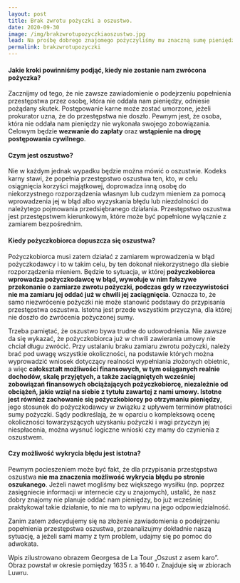 ```yaml
---
layout: post
title: Brak zwrotu pożyczki a oszustwo.
date: 2020-09-30
image: /img/brakzwrotupozyczkiaoszustwo.jpg
lead: Na prośbę dobrego znajomego pożyczyliśmy mu znaczną sumę pieniędzy, a znajomy od roku nie odbiera telefonów? Zaintrygowani wizją dużego zysku, zainwestowaliśmy w jakieś przedsięwzięcie, które nigdy nie wystartowało? Jesteśmy rozgoryczeni, wściekli, czujemy się oszukani. Zastanawiamy się, co zrobić, by odzyskać pieniądze. Wezwać do zapłaty, pozwać, a może zawiadomić prokuraturę o oszustwie? Ten artykuł ma na celu wyjaśnienie różnicy pomiędzy niewykonaniem umowy a oszustwem.
permalink: brakzwrotupozyczki
---
```


#### Jakie kroki powinniśmy podjąć, kiedy nie zostanie nam zwrócona pożyczka?
Zacznijmy od tego, że nie zawsze zawiadomienie o podejrzeniu popełnienia przestępstwa przez osobę, która nie oddała nam pieniędzy, odniesie pożądany skutek. Postępowanie karne może zostać umorzone, jeżeli prokurator uzna, że do przestępstwa nie doszło. Pewnym jest, że osoba, która nie oddała nam pieniędzy nie wykonała swojego zobowiązania. Celowym będzie **wezwanie do zapłaty** oraz **wstąpienie na drogę postępowania cywilnego**.

#### Czym jest oszustwo?
Nie w każdym jednak wypadku będzie można mówić o oszustwie. Kodeks karny stawi, że popełnia przestępstwo oszustwa ten, kto, w celu osiągnięcia korzyści majątkowej, doprowadza inną osobę do niekorzystnego rozporządzenia własnym lub cudzym mieniem za pomocą wprowadzenia jej w błąd albo wyzyskania błędu lub niezdolności do należytego pojmowania przedsiębranego działania. Przestępstwo oszustwa jest przestępstwem kierunkowym, które może być popełnione wyłącznie z zamiarem bezpośrednim.

#### Kiedy pożyczkobiorca dopuszcza się oszustwa?
Pożyczkobiorca musi zatem działać z zamiarem wprowadzenia w błąd pożyczkodawcy i to w takim celu, by ten dokonał niekorzystnego dla siebie rozporządzenia mieniem. Będzie to sytuacja, w której **pożyczkobiorca wprowadza pożyczkodawcę w błąd, wywołuje w nim fałszywe przekonanie o zamiarze zwrotu pożyczki, podczas gdy w rzeczywistości nie ma zamiaru jej oddać już w chwili jej zaciągnięcia**. Oznacza to, że samo niezwrócenie pożyczki nie może stanowić podstawy do przypisania przestępstwa oszustwa. Istotna jest przede wszystkim przyczyna, dla której nie doszło do zwrócenia pożyczonej sumy.

Trzeba pamiętać, że oszustwo bywa trudne do udowodnienia. Nie zawsze da się wykazać, że pożyczkobiorca już w chwili zawierania umowy nie chciał długu zwrócić. Przy ustalaniu braku zamiaru zwrotu pożyczki, należy brać pod uwagę wszystkie okoliczności, na podstawie których można wyprowadzić wniosek dotyczący realności wypełniania złożonych obietnic, a więc **całokształt możliwości finansowych, w tym osiąganych realnie dochodów, skalę przyjętych, a także zaciągniętych wcześniej zobowiązań finansowych obciążających pożyczkobiorcę, niezależnie od obciążeń, jakie wziął na siebie z tytułu zawartej z nami umowy. Istotne jest również zachowanie się pożyczkobiorcy po otrzymaniu pieniędzy**, jego stosunek do pożyczkodawcy w związku z upływem terminów płatności sumy pożyczki. Sądy podkreślają, że w oparciu o kompleksową ocenę okoliczności towarzyszących uzyskaniu pożyczki i wagi przyczyn jej niespłacenia, można wysnuć logiczne wnioski czy mamy do czynienia z oszustwem.

#### Czy możliwość wykrycia błędu jest istotna?
Pewnym pocieszeniem może być fakt, że dla przypisania przestępstwa oszustwa **nie ma znaczenia możliwość wykrycia błędu po stronie oszukanego**. Jeżeli nawet mogliśmy bez większego wysiłku (np. poprzez zasięgniecie informacji w internecie czy u znajomych), ustalić, że nasz dobry znajomy nie planuje oddać nam pieniędzy, bo już wcześniej praktykował takie działanie, to nie ma to wpływu na jego odpowiedzialność.

Zanim zatem zdecydujemy się na złożenie zawiadomienia o podejrzeniu popełnienia przestępstwa oszustwa, przeanalizujmy dokładnie naszą sytuację, a jeżeli sami mamy z tym problem, udajmy się po pomoc do adwokata.

Wpis zilustrowano obrazem Georgesa de La Tour „Oszust z asem karo”. Obraz powstał w okresie pomiędzy 1635 r. a 1640 r. Znajduje się w zbiorach Luwru.
